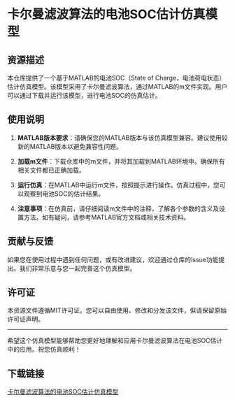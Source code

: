 # 卡尔曼滤波算法的电池SOC估计仿真模型

## 资源描述

本仓库提供了一个基于MATLAB的电池SOC（State of Charge，电池荷电状态）估计仿真模型。该模型采用了卡尔曼滤波算法，通过MATLAB的m文件实现。用户可以通过下载并运行该模型，进行电池SOC的仿真估计。

## 使用说明

1. **MATLAB版本要求**：请确保您的MATLAB版本与该仿真模型兼容。建议使用较新的MATLAB版本以避免兼容性问题。

2. **加载m文件**：下载仓库中的m文件，并将其加载到MATLAB环境中。确保所有相关文件都已正确加载。

3. **运行仿真**：在MATLAB中运行m文件，按照提示进行操作。仿真过程中，您可以观察到电池SOC的估计结果。

4. **注意事项**：在仿真前，请仔细阅读m文件中的注释，了解各个参数的含义及设置方法。如有疑问，请参考MATLAB官方文档或相关技术资料。

## 贡献与反馈

如果您在使用过程中遇到任何问题，或有改进建议，欢迎通过仓库的Issue功能提出。我们非常乐意与您一起完善这个仿真模型。

## 许可证

本资源文件遵循MIT许可证。您可以自由使用、修改和分发该文件，但请保留原始许可证声明。

---

希望这个仿真模型能够帮助您更好地理解和应用卡尔曼滤波算法在电池SOC估计中的应用。祝您仿真顺利！

## 下载链接

[卡尔曼滤波算法的电池SOC估计仿真模型](https://pan.quark.cn/s/b75368598f69)